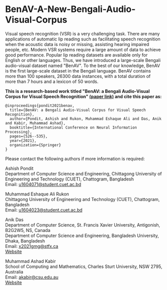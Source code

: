 # BenAV-A-New-Bengali-Audio-Visual-Corpus
Visual speech recognition (VSR) is a very challenging task. There are many applications of automatic lip reading such as facilitating speech recognition when the acoustic data is noisy or missing, assisting hearing impaired people, etc. Modern VSR systems require a large amount of data to achieve good performance. Popular lip reading datasets are available only for English or other languages. Thus, we have introduced a large-scale Bengali audio-visual dataset named "BenAV". To the best of our knowledge, BenAV is the first large-scale dataset in the Bengali language. BenAV contains more than 100 speakers, 26300 data instances, with a total duration of more than 7 hours and a lexicon of 50 words. 

**This is a research-based work titled "BenAV: a Bengali Audio-Visual Corpus for Visual Speech Recognition" [(paper link)](https://link.springer.com/chapter/10.1007/978-3-030-92270-2_45) and cite this paper as:**

```
@inproceedings{pondit2021benav,
  title={BenAV: a Bengali Audio-Visual Corpus for Visual Speech Recognition},
  author={Pondit, Ashish and Rukon, Muhammad Eshaque Ali and Das, Anik and Kabir, Muhammad Ashad},
  booktitle={International Conference on Neural Information Processing},
  pages={526--535},
  year={2021},
  organization={Springer}
}
```

Please contact the following authors if more information is required:

Ashish Pondit<br />
Department of Computer Science and Engineering, Chittagong University of Engineering and Technology (CUET), Chattogram, Bangladesh<br />
Email: u1604071@student.cuet.ac.bd

Muhammad Eshaque Ali Rukon<br />
Chittagong University of Engineering and Technology (CUET), Chattogram, Bangladesh<br />
Email: u1604023@student.cuet.ac.bd

Anik Das<br />
Department of Computer Science, St. Francis Xavier University, Antigonish, B2G2W5, NS, Canada<br />
Department of Computer Science and Engineering, Bangladesh University, Dhaka, Bangladesh<br />
Email: x2021gmg@stfx.ca<br />
[Website](https://sites.google.com/view/anik-das)

Muhammad Ashad Kabir<br />
School of Computing and Mathematics, Charles Sturt University, NSW 2795, Australia<br />
Email: akabir@csu.edu.au<br />
[Website](https://researchoutput.csu.edu.au/en/persons/akabircsueduau)
